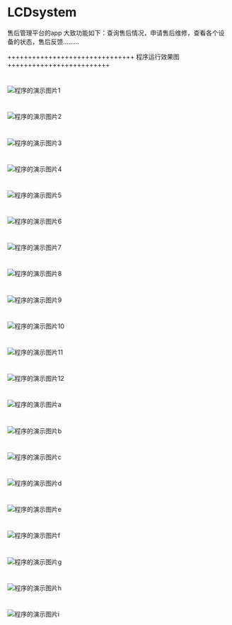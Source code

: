 # LCDsystem
售后管理平台的app
大致功能如下：查询售后情况，申请售后维修，查看各个设备的状态，售后反馈.........

+++++++++++++++++++++++++++++++ 程序运行效果图 +++++++++++++++++++++++++

#
![程序的演示图片1](https://github.com/ChampionDragon/AfterSaleService/blob/master/UI/1.jpg)

#
![程序的演示图片2](https://github.com/ChampionDragon/AfterSaleService/blob/master/UI/2.jpg)

#
![程序的演示图片3](https://github.com/ChampionDragon/AfterSaleService/blob/master/UI/3.jpg)


#
![程序的演示图片4](https://github.com/ChampionDragon/AfterSaleService/blob/master/UI/4.png)


#
![程序的演示图片5](https://github.com/ChampionDragon/AfterSaleService/blob/master/UI/5.png)

#
![程序的演示图片6](https://github.com/ChampionDragon/AfterSaleService/blob/master/UI/6.jpg)
#
![程序的演示图片7](https://github.com/ChampionDragon/AfterSaleService/blob/master/UI/7.jpg)
#
![程序的演示图片8](https://github.com/ChampionDragon/AfterSaleService/blob/master/UI/8.jpeg)
#
![程序的演示图片9](https://github.com/ChampionDragon/AfterSaleService/blob/master/UI/9.jpeg)
#
![程序的演示图片10](https://github.com/ChampionDragon/AfterSaleService/blob/master/UI/10.jpeg)
#
![程序的演示图片11](https://github.com/ChampionDragon/AfterSaleService/blob/master/UI/11.jpeg)
#
![程序的演示图片12](https://github.com/ChampionDragon/AfterSaleService/blob/master/UI/12.jpeg)


#
![程序的演示图片a](https://github.com/ChampionDragon/AfterSaleService/blob/master/UI/a.jpeg)
#
![程序的演示图片b](https://github.com/ChampionDragon/AfterSaleService/blob/master/UI/b.jpeg)
#
![程序的演示图片c](https://github.com/ChampionDragon/AfterSaleService/blob/master/UI/c.jpeg)
#
![程序的演示图片d](https://github.com/ChampionDragon/AfterSaleService/blob/master/UI/d.jpeg)
#
![程序的演示图片e](https://github.com/ChampionDragon/AfterSaleService/blob/master/UI/e.jpeg)

#
![程序的演示图片f](https://github.com/ChampionDragon/AfterSaleService/blob/master/UI/f.jpeg)
#
![程序的演示图片g](https://github.com/ChampionDragon/AfterSaleService/blob/master/UI/g.jpeg)
#
![程序的演示图片h](https://github.com/ChampionDragon/AfterSaleService/blob/master/UI/h.jpeg)

#
![程序的演示图片i](https://github.com/ChampionDragon/AfterSaleService/blob/master/UI/i.jpeg)














